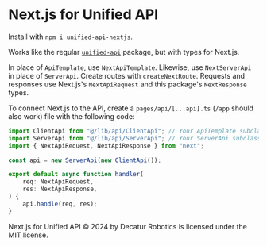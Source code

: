 # Next.js for Unified API

Install with `npm i unified-api-nextjs`.

Works like the regular [`unified-api`](https://www.npmjs.com/package/unified-api) package, but with types for Next.js.

In place of `ApiTemplate`, use `NextApiTemplate`. Likewise, use `NextServerApi` in place of `ServerApi`. Create routes
with `createNextRoute`. Requests and responses use Next.js's `NextApiRequest` and this package's `NextResponse` types.

To connect Next.js to the API, create a `pages/api/[...api].ts` (`/app` should also work) file with the following code:

```typescript
import ClientApi from "@/lib/api/ClientApi"; // Your ApiTemplate subclass
import ServerApi from "@/lib/api/ServerApi"; // Your ServerApi subclass
import { NextApiRequest, NextApiResponse } from "next";

const api = new ServerApi(new ClientApi());

export default async function handler(
	req: NextApiRequest,
	res: NextApiResponse,
) {
	api.handle(req, res);
}
```

Next.js for Unified API © 2024 by Decatur Robotics is licensed under the MIT license.
